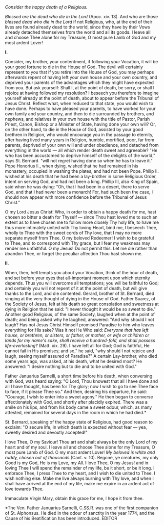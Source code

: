 
*Consider the happy death of a Religious.*

*Blessed are the dead who die in the Lord* (Apoc. xiv. 13). And who are those *blessed dead who die in the Lord* if not Religious, who, at the end of their lives are found already dead to the world, since they have by their Vows already detached themselves from the world and all its goods. I leave all and choose Thee alone for my Treasure, O most pure Lamb of God and my most ardent Lover!

**I\.**

Consider, my brother, your contentment, if following your Vocation, it will be your good fortune to die in the House of God. The devil will certainly represent to you that if you retire into the House of God, you may perhaps afterwards repent of having left your own house and your own country, and deprived your parents of the advantages which they might have expected from you. But ask yourself: Shall I, at the point of death, be sorry, or shall I rejoice at having followed my resolution? I beseech you therefore to imagine yourself already at the point of death, about to appear before the Tribunal of Jesus Christ. Reflect what, when reduced to that state, you would wish to have done. Perhaps to have pleased your parents, to have worked for your own family and your country, and then to die surrounded by brothers, and nephews, and relatives in your own house with the title of Pastor, Parish Priest, Canon, Bishop or a Minister of State, having done your own will? Or, on the other hand, to die in the House of God, assisted by your good brethren in Religion, who would encourage you in the passage to eternity, after having lived many years in Religion, humble, mortified, poor, far from parents, deprived of your own will and under obedience, and detached from everything in the world — all which render death sweet and agreeable? \"He who has been accustomed to deprive himself of the delights of the world,\" says St. Bernard. \"will not regret having done so when he has to leave it.\" Pope Honorius II., when dying, wished that he had remained in his monastery, occupied in washing the plates, and had not been Pope. Philip II. wished at his death that he had been a lay-brother in some Religious Order, intent on serving God, and had not been a king. Phillip III, also King of Spain, said when he was dying: \"Oh, that I had been in a desert, there to serve God, and that I had never been a monarch! For, had such been the case, I should now appear with more confidence before the Tribunal of Jesus Christ.\"

O my Lord Jesus Christ! Who, in order to obtain a happy death for me, hast chosen so bitter a death for Thyself — since Thou hast loved me to such an extent as to have chosen me to follow more closely Thy holy life, to have me thus more intimately united with Thy loving Heart, bind me, I beseech Thee, wholly to Thee with the sweet cords of Thy love, that I may no more separate myself from Thee. O my beloved Redeemer! I wish to be grateful to Thee, and to correspond with Thy grace, but I fear my weakness may render me unfaithful. O my Jesus! Do not permit this. Let me die rather than abandon Thee, or forget the peculiar affection Thou hast shown me.

**II\.**

When, then, hell tempts you about your Vocation, think of the hour of death, and set before your eyes that all-important moment upon which eternity depends. Thus you will overcome all temptations; you will be faithful to God; and certainly you will not repent of it at the point of death, but will give thanks to the Lord, and die contented. Gerard, brother of St. Bernard, died singing at the very thought of dying in the House of God. Father Suarez, of the Society of Jesus, felt at his death so great consolation and sweetness at dying in Religion that he said: \"I never thought it would be so sweet to die.\" Another good Religious, of the same Society, laughed when at the point of death; and being asked why he laughed, answered: \"And why should I not laugh? Has not Jesus Christ Himself promised Paradise to him who leaves everything for His sake? Was it not He Who said: *Everyone that has left house, or brethren, or sisters, or father, or mother, or wife or children or lands for my name\'s sake, shall receive a hundred-fold, and shall possess life-everlasting?* (Matt. xix. 29). I have left all for God; God is faithful, He cannot fail in His promises; and so,\" he said, \"why should I not rejoice and laugh, seeing myself assured of Paradise?\" A certain Lay-brother, who died some years ago, was asked, at his death, what he desired most? He answered: \"I desire nothing but to die and to be united with God.\"

Father Januarius Sarnelli, a short time before his death, when conversing with God, was heard saying: \"O Lord, Thou knowest that all I have done and all I have thought, has been for Thy glory; now I wish to go to see Thee face to face, if it please Thee so.\" And then, desiring his departure, he said: \"Courage, I wish to enter into a sweet agony.\" He then began to converse affectionately with God, and shortly after placidly expired. There was a smile on his lips, and from his body came a sweet odour, which, as many attested, remained for several days in the room in which he had died.\*

St. Bernard, speaking of the happy state of Religious, had good reason to exclaim: \"O secure life, in which death is expected without fear — yea, sweetly desired and devoutly accepted!\"

I love Thee, O my Saviour! Thou art and shalt always be the only Lord of my heart and of my soul. I leave all and choose Thee alone for my Treasure, O most pure Lamb of God. O my most ardent Lover! *My beloved is white and ruddy, chosen out of thousands* (Cant. v. 10). Begone, ye creatures, my only Good is my God, He is my Love, my All. I love Thee, O my Jesus! and in loving Thee I will spend the remainder of my life, be it short, or be it long. I embrace Thee, I press Thee to my heart, and I wish to die united to Thee. I wish nothing else. Make me live always burning with Thy love, and when I shall have arrived at the end of my life, make me expire in an ardent act of love towards Thee.

Immaculate Virgin Mary, obtain this grace for me, I hope it from thee.

\*The Ven. Father Januarius Sarnelli, C.SS.R. was one of the first companion of St. Alphonsus. He died in the odour of sanctity in the year 1774, and the Cause of his Beatification has been introduced. EDITOR

